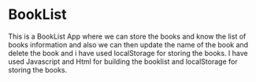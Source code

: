 # BookList
This is a BookList App where we can store the books and know the list of books information and also we can then update the name of the book and delete the book and i have used localStorage for storing the books.
I have used Javascript and Html for building the booklist and localStorage for storing the books.
